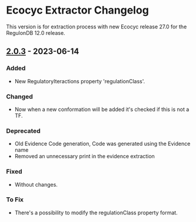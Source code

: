 # Ecocyc Extractor Changelog

This version is for extraction process with new Ecocyc release 27.0 for the RegulonDB 12.0 release.

## [2.0.3](https://github.com/regulondbunam/ecocyc-extractor/releases/tag/2.0.3) - 2023-06-14

### Added

- New RegulatoryIteractions property 'regulationClass'.

### Changed

- Now when a new conformation will be added it's checked if this is not a TF.

### Deprecated

- Old Evidence Code generation, Code was generated using the Evidence name
- Removed an unnecessary print in the evidence extraction

### Fixed

- Without changes.

### To Fix

- There's a possibility to modify the regulationClass property format.
